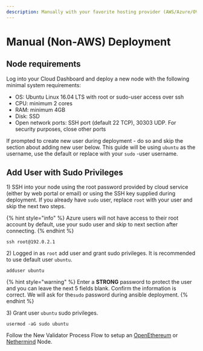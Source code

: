 ```yaml
---
description: Manually with your favorite hosting provider (AWS/Azure/OVH/etc)
---
```


# Manual \(Non-AWS\) Deployment

## Node requirements

Log into your Cloud Dashboard and deploy a new node with the following minimal system requirements:

* OS: Ubuntu Linux 16.04 LTS with root or sudo-user access over ssh
* CPU: minimum 2 cores
* RAM: minimum 4GB
* Disk: SSD
* Open network ports: SSH port \(default 22 TCP\), 30303 UDP. For security purposes, close other ports

If prompted to create new user during deployment - do so and skip the section about adding new user below. This guide will be using `ubuntu` as the username, use the default or replace with your `sudo` -user username.

## Add User with Sudo Privileges

1\) SSH into your node using the root password provided by cloud service \(either by web portal or email\) or using the SSH key supplied during deployment. If you already have  `sudo`  user, replace  `root`  with your user and skip the next two steps.

{% hint style="info" %}
Azure users will not have access to their root account by default, use your sudo user and skip to next section after connecting.
{% endhint %}

```text
ssh root@192.0.2.1
```

2\) Logged in as  `root`  add user and grant sudo privileges. It is recommended to use default user  `ubuntu`.

```text
adduser ubuntu
```

{% hint style="warning" %}
Enter a **STRONG** password to protect the user and you can leave the next 5 fields blank. Confirm the information is correct. We will ask for the`sudo` password during ansible deployment.
{% endhint %}

3\) Grant user `ubuntu` sudo privileges.

```text
usermod -aG sudo ubuntu
```

Follow the New Validator Process Flow to setup an [OpenEthereum](../new-validator-process-flow/openethereum-node-instructions.md) or [Nethermind](../new-validator-process-flow/nethermind-node-setup.md) Node.

